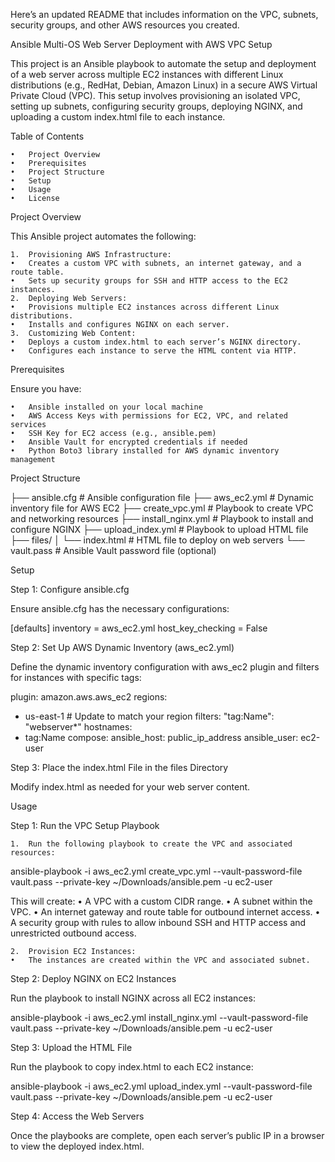 Here’s an updated README that includes information on the VPC, subnets, security groups, and other AWS resources you created.

Ansible Multi-OS Web Server Deployment with AWS VPC Setup

This project is an Ansible playbook to automate the setup and deployment of a web server across multiple EC2 instances with different Linux distributions (e.g., RedHat, Debian, Amazon Linux) in a secure AWS Virtual Private Cloud (VPC). This setup involves provisioning an isolated VPC, setting up subnets, configuring security groups, deploying NGINX, and uploading a custom index.html file to each instance.

Table of Contents

	•	Project Overview
	•	Prerequisites
	•	Project Structure
	•	Setup
	•	Usage
	•	License

Project Overview

This Ansible project automates the following:

	1.	Provisioning AWS Infrastructure:
	•	Creates a custom VPC with subnets, an internet gateway, and a route table.
	•	Sets up security groups for SSH and HTTP access to the EC2 instances.
	2.	Deploying Web Servers:
	•	Provisions multiple EC2 instances across different Linux distributions.
	•	Installs and configures NGINX on each server.
	3.	Customizing Web Content:
	•	Deploys a custom index.html to each server’s NGINX directory.
	•	Configures each instance to serve the HTML content via HTTP.

Prerequisites

Ensure you have:

	•	Ansible installed on your local machine
	•	AWS Access Keys with permissions for EC2, VPC, and related services
	•	SSH Key for EC2 access (e.g., ansible.pem)
	•	Ansible Vault for encrypted credentials if needed
	•	Python Boto3 library installed for AWS dynamic inventory management

Project Structure

├── ansible.cfg                # Ansible configuration file
├── aws_ec2.yml                # Dynamic inventory file for AWS EC2
├── create_vpc.yml             # Playbook to create VPC and networking resources
├── install_nginx.yml          # Playbook to install and configure NGINX
├── upload_index.yml           # Playbook to upload HTML file
├── files/
│   └── index.html             # HTML file to deploy on web servers
└── vault.pass                 # Ansible Vault password file (optional)

Setup

Step 1: Configure ansible.cfg

Ensure ansible.cfg has the necessary configurations:

[defaults]
inventory = aws_ec2.yml
host_key_checking = False

Step 2: Set Up AWS Dynamic Inventory (aws_ec2.yml)

Define the dynamic inventory configuration with aws_ec2 plugin and filters for instances with specific tags:

plugin: amazon.aws.aws_ec2
regions:
  - us-east-1  # Update to match your region
filters:
  "tag:Name": "webserver*"
hostnames:
  - tag:Name
compose:
  ansible_host: public_ip_address
  ansible_user: ec2-user

Step 3: Place the index.html File in the files Directory

Modify index.html as needed for your web server content.

Usage

Step 1: Run the VPC Setup Playbook

	1.	Run the following playbook to create the VPC and associated resources:

ansible-playbook -i aws_ec2.yml create_vpc.yml --vault-password-file vault.pass --private-key ~/Downloads/ansible.pem -u ec2-user

This will create:
	•	A VPC with a custom CIDR range.
	•	A subnet within the VPC.
	•	An internet gateway and route table for outbound internet access.
	•	A security group with rules to allow inbound SSH and HTTP access and unrestricted outbound access.

	2.	Provision EC2 Instances:
	•	The instances are created within the VPC and associated subnet.

Step 2: Deploy NGINX on EC2 Instances

Run the playbook to install NGINX across all EC2 instances:

ansible-playbook -i aws_ec2.yml install_nginx.yml --vault-password-file vault.pass --private-key ~/Downloads/ansible.pem -u ec2-user

Step 3: Upload the HTML File

Run the playbook to copy index.html to each EC2 instance:

ansible-playbook -i aws_ec2.yml upload_index.yml --vault-password-file vault.pass --private-key ~/Downloads/ansible.pem -u ec2-user

Step 4: Access the Web Servers

Once the playbooks are complete, open each server’s public IP in a browser to view the deployed index.html.


